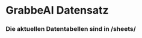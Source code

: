 















































































































































































































































# GrabbeAI Datensatz





### Die aktuellen Datentabellen sind in /sheets/


